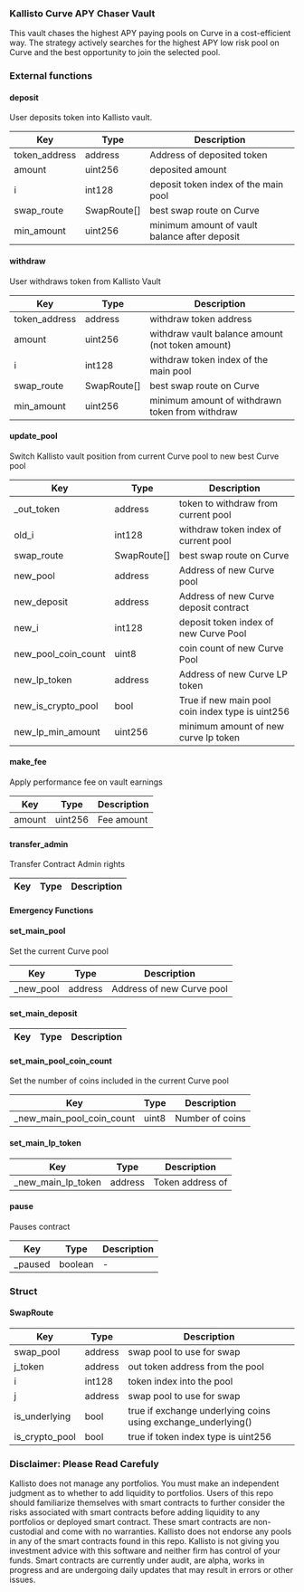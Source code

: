 ### Kallisto Curve APY Chaser Vault

This vault chases the highest APY paying pools on Curve in a cost-efficient way. The strategy actively searches for the highest APY low risk pool on Curve and the best opportunity to join the selected pool. 


### External functions

#### deposit

User deposits token into Kallisto vault.

| Key | Type | Description |
| --- | --- | --- |
| token_address | address | Address of deposited token |
| amount | uint256 | deposited amount |
| i | int128 | deposit token index of the main pool |
| swap_route | SwapRoute[] | best swap route on Curve |
| min_amount | uint256 | minimum amount of vault balance after deposit |

#### withdraw

User withdraws token from Kallisto Vault

| Key | Type | Description |
| --- | --- | --- |
| token_address | address | withdraw token address |
| amount | uint256 | withdraw vault balance amount (not token amount) |
| i | int128 | withdraw token index of the main pool |
| swap_route | SwapRoute[] | best swap route on Curve |
| min_amount | uint256 | minimum amount of withdrawn token from withdraw |


#### update_pool

Switch Kallisto vault position from current Curve pool to new best Curve pool

| Key | Type | Description |
| --- | --- | --- |
| _out_token | address | token to withdraw from current pool |
| old_i | int128 | withdraw token index of current pool |
| swap_route | SwapRoute[] | best swap route on Curve |
| new_pool | address | Address of new Curve pool |
| new_deposit | address | Address of new Curve deposit contract |
| new_i | int128 | deposit token index of new Curve Pool |
| new_pool_coin_count | uint8 | coin count of new Curve Pool |
| new_lp_token | address | Address of new Curve LP token |
| new_is_crypto_pool | bool | True if new main pool coin index type is uint256 |
| new_lp_min_amount | uint256 | minimum amount of new curve lp token |

#### make_fee

Apply performance fee on vault earnings

| Key | Type | Description |
| --- | --- | --- |
| amount | uint256 | Fee amount|

#### transfer_admin

Transfer Contract Admin rights

| Key | Type | Description |
| --- | --- | --- |

#### Emergency Functions

#### set_main_pool

Set the current Curve pool

| Key | Type | Description |
| --- | --- | --- |
| _new_pool | address | Address of new Curve pool |

#### set_main_deposit

| Key | Type | Description |
| --- | --- | --- |


#### set_main_pool_coin_count

Set the number of coins included in the current Curve pool

| Key | Type | Description |
| --- | --- | --- |
| _new_main_pool_coin_count | uint8 | Number of coins |


#### set_main_lp_token

| Key | Type | Description |
| --- | --- | --- |
| _new_main_lp_token | address | Token address of

#### pause

Pauses contract

| Key | Type | Description |
| --- | --- | --- |
| _paused | boolean | -


### Struct

#### SwapRoute

| Key | Type | Description |
| --- | --- | --- |
| swap_pool | address | swap pool to use for swap |
| j_token | address | out token address from the pool |
| i | int128 | token index into the pool |
| j | address | swap pool to use for swap |
| is_underlying | bool | true if exchange underlying coins using exchange_underlying() |
| is_crypto_pool | bool | true if token index type is uint256 |


### Disclaimer: Please Read Carefuly

Kallisto does not manage any portfolios. You must make an independent judgment as to whether to add liquidity to portfolios. Users of this repo should familiarize themselves with smart contracts to further consider the risks associated with smart contracts before adding liquidity to any portfolios or deployed smart contract. These smart contracts are non-custodial and come with no warranties. Kallisto does not endorse any pools in any of the smart contracts found in this repo. Kallisto is not giving you investment advice with this software and neither firm has control of your funds. Smart contracts are currently under audit, are alpha, works in progress and are undergoing daily updates that may result in errors or other issues.
